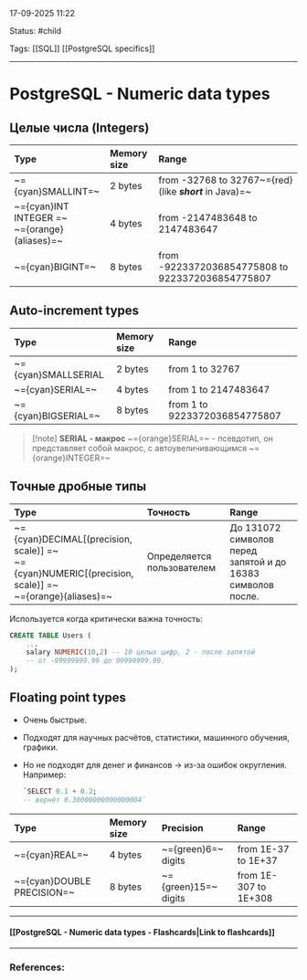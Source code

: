 
17-09-2025 11:22

Status: #child

Tags: [[SQL]] [[PostgreSQL specifics]]

---
# PostgreSQL - Numeric data types


## Целые числа (Integers)

| Type                                                 | Memory size | Range                                                    |
| :--------------------------------------------------- | :---------- | :------------------------------------------------------- |
| ~={cyan}SMALLINT=~                                   | 2 bytes     | from -32768 to 32767~={red} (like ***short*** in Java)=~ |
| ~={cyan}INT  <br>INTEGER =~<br>~={orange}(aliases)=~ | 4 bytes     | from -2147483648 to 2147483647                           |
| ~={cyan}BIGINT=~                                     | 8 bytes     | from -9223372036854775808 to 9223372036854775807         |

## Auto-increment types

| Type                | Memory size | Range                         |
| :------------------ | :---------- | :---------------------------- |
| ~={cyan}SMALLSERIAL | 2 bytes     | from 1 to 32767               |
| ~={cyan}SERIAL=~    | 4 bytes     | from 1 to 2147483647          |
| ~={cyan}BIGSERIAL=~ | 8 bytes     | from 1 to 9223372036854775807 |

> [!note] **SERIAL - макрос**
> ~={orange}SERIAL=~ - псевдотип, он представляет собой макрос, с автоувеличивающимся ~={orange}INTEGER=~


## Точные дробные типы

| Type                                                                                                        | Точность                   | Range                                                       |
| :---------------------------------------------------------------------------------------------------------- | :------------------------- | :---------------------------------------------------------- |
| ~={cyan}DECIMAL[(precision, scale)]  =~<br>~={cyan}NUMERIC[(precision, scale)]  =~<br>~={orange}(aliases)=~ | Определяется пользователем | До 131072 символов перед запятой и до 16383 символов после. |

Используется когда критически важна точность:
```sql
CREATE TABLE Users (
    ...
    salary NUMERIC(10,2) -- 10 целых цифр, 2 - после запятой
    -- от -99999999.99 до 99999999.99.
);
```


## Floating point types

- Очень быстрые.
    
- Подходят для научных расчётов, статистики, машинного обучения, графики.
    
- Но не подходят для денег и финансов → из-за ошибок округления. Например:
    
    ```sql
    `SELECT 0.1 + 0.2; 
    -- вернёт 0.30000000000000004`
    ```


| Type                       | Memory size | Precision            | Range                 |
| :------------------------- | :---------- | :------------------- | :-------------------- |
| ~={cyan}REAL=~             | 4 bytes     | ~={green}6=~ digits  | from 1E-37 to 1E+37   |
| ~={cyan}DOUBLE PRECISION=~ | 8 bytes     | ~={green}15=~ digits | from 1E-307 to 1E+308 |

----
#### [[PostgreSQL - Numeric data types - Flashcards|Link to flashcards]]



---
### References:

